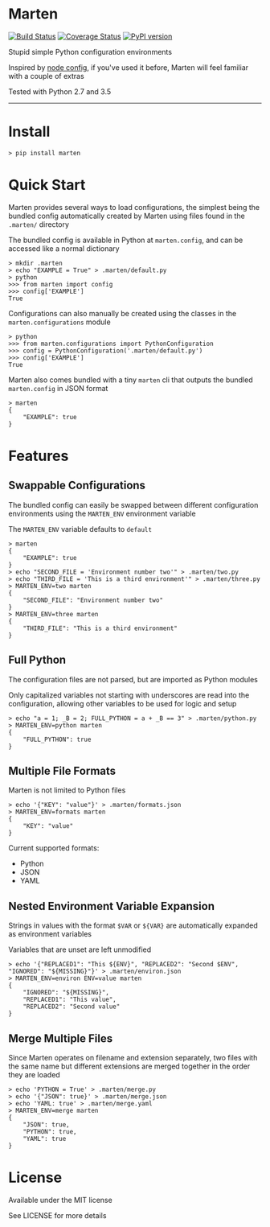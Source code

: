 # Marten

[![Build Status](https://travis-ci.org/nick-allen/marten.svg?branch=master)](https://travis-ci.org/nick-allen/marten)
[![Coverage Status](https://coveralls.io/repos/nick-allen/marten/badge.svg?branch=master&service=github)](https://coveralls.io/github/nick-allen/marten?branch=master)
[![PyPI version](https://badge.fury.io/py/marten.svg)](https://badge.fury.io/py/marten) 

Stupid simple Python configuration environments

Inspired by [node config](https://www.npmjs.com/package/config), if you've used it before, Marten will feel familiar
with a couple of extras

Tested with Python 2.7 and 3.5

---


# Install 

```
> pip install marten
```


# Quick Start

Marten provides several ways to load configurations, the simplest being the bundled config automatically
created by Marten using files found in the `.marten/` directory

The bundled config is available in Python at `marten.config`, and can be accessed like a normal dictionary

```
> mkdir .marten
> echo "EXAMPLE = True" > .marten/default.py
> python
>>> from marten import config
>>> config['EXAMPLE']
True
```

Configurations can also manually be created using the classes in the `marten.configurations` module

```
> python
>>> from marten.configurations import PythonConfiguration
>>> config = PythonConfiguration('.marten/default.py')
>>> config['EXAMPLE']
True
```

Marten also comes bundled with a tiny `marten` cli that outputs the bundled `marten.config` in JSON format

```
> marten
{
    "EXAMPLE": true
}
```


# Features


## Swappable Configurations

The bundled config can easily be swapped between different configuration environments using the `MARTEN_ENV` environment variable

The `MARTEN_ENV` variable defaults to `default` 

```
> marten
{
    "EXAMPLE": true
}
> echo "SECOND_FILE = 'Environment number two'" > .marten/two.py
> echo "THIRD_FILE = 'This is a third environment'" > .marten/three.py
> MARTEN_ENV=two marten
{
    "SECOND_FILE": "Environment number two"
}
> MARTEN_ENV=three marten
{
    "THIRD_FILE": "This is a third environment"
}
```


## Full Python

The configuration files are not parsed, but are imported as Python modules

Only capitalized variables not starting with underscores are read into the configuration, allowing other variables
to be used for logic and setup

```
> echo "a = 1; _B = 2; FULL_PYTHON = a + _B == 3" > .marten/python.py
> MARTEN_ENV=python marten
{
    "FULL_PYTHON": true
}
```


## Multiple File Formats

Marten is not limited to Python files

```
> echo '{"KEY": "value"}' > .marten/formats.json
> MARTEN_ENV=formats marten
{
    "KEY": "value"
}
```

Current supported formats:

* Python
* JSON
* YAML


## Nested Environment Variable Expansion

Strings in values with the format `$VAR` or `${VAR}` are automatically expanded as environment variables

Variables that are unset are left unmodified

```
> echo '{"REPLACED1": "This ${ENV}", "REPLACED2": "Second $ENV", "IGNORED": "${MISSING}"}' > .marten/environ.json
> MARTEN_ENV=environ ENV=value marten
{
    "IGNORED": "${MISSING}",
    "REPLACED1": "This value",
    "REPLACED2": "Second value"
}
```


## Merge Multiple Files

Since Marten operates on filename and extension separately, two files with the same name but different extensions
are merged together in the order they are loaded

```
> echo 'PYTHON = True' > .marten/merge.py
> echo '{"JSON": true}' > .marten/merge.json
> echo 'YAML: true' > .marten/merge.yaml
> MARTEN_ENV=merge marten
{
    "JSON": true,
    "PYTHON": true,
    "YAML": true
}
```


# License

Available under the MIT license

See LICENSE for more details
